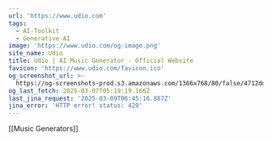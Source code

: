 ```yaml
---
url: 'https://www.udio.com'
tags:
  - AI-Toolkit
  - Generative-AI
image: 'https://www.udio.com/og-image.png'
site_name: Udio
title: Udio | AI Music Generator - Official Website
favicon: 'https://www.udio.com/favicon.ico'
og_screenshot_url: >-
  https://og-screenshots-prod.s3.amazonaws.com/1366x768/80/false/4712dd8ae1e7383caffd8ec99bee7fb05175116ad55b504f1177d24ab60c8a4f.jpeg
og_last_fetch: 2025-03-07T05:19:19.166Z
last_jina_request: '2025-03-09T06:45:16.887Z'
jina_error: 'HTTP error! status: 429'
---
```

[[Music Generators]]

